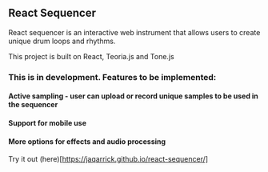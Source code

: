 ## React Sequencer
React sequencer is an interactive web instrument that allows users to create unique drum loops and rhythms.

This project is built on React, Teoria.js and Tone.js

### This is in development. Features to be implemented:

#### Active sampling - user can upload or record unique samples to be used in the sequencer

#### Support for mobile use

#### More options for effects and audio processing

Try it out (here)[https://jaqarrick.github.io/react-sequencer/]
